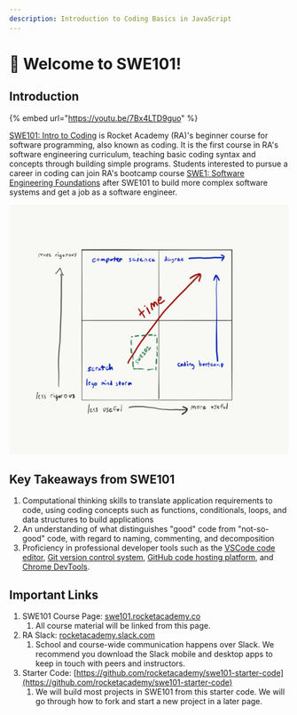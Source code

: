 ```yaml
---
description: Introduction to Coding Basics in JavaScript
---
```


# 🚀 Welcome to SWE101!

## Introduction

{% embed url="https://youtu.be/7Bx4LTD9guo" %}

[SWE101: Intro to Coding](https://rocketacademy.co/swe101) is Rocket Academy \(RA\)'s beginner course for software programming, also known as coding. It is the first course in RA's software engineering curriculum, teaching basic coding syntax and concepts through building simple programs. Students interested to pursue a career in coding can join RA's bootcamp course [SWE1: Software Engineering Foundations](https://rocketacademy.co/swe1) after SWE101 to build more complex software systems and get a job as a software engineer.

![SWE101 falls near the start of one&apos;s journey to become a software programmer.](.gitbook/assets/course-ped.png)

## Key Takeaways from SWE101

1. Computational thinking skills to translate application requirements to code, using coding concepts such as functions, conditionals, loops, and data structures to build applications
2. An understanding of what distinguishes "good" code from "not-so-good" code, with regard to naming, commenting, and decomposition
3. Proficiency in professional developer tools such as the [VSCode code editor](https://code.visualstudio.com/), [Git version control system](https://git-scm.com/), [GitHub code hosting platform](https://github.com/), and [Chrome DevTools](https://developers.google.com/web/tools/chrome-devtools).

## Important Links

1. SWE101 Course Page: [swe101.rocketacademy.co](https://swe101.rocketacademy.co)
   1. All course material will be linked from this page.
2. RA Slack: [rocketacademy.slack.com](https://github.com/rocketacademy/swe101/tree/6b08702a2474a3fb5a286b7f690032985ad8ad30/rocketacademy.slack.com)
   1. School and course-wide communication happens over Slack. We recommend you download the Slack mobile and desktop apps to keep in touch with peers and instructors.
3. Starter Code: [https://github.com/rocketacademy/swe101-starter-code](https://github.com/rocketacademy/swe101-starter-code)
   1. We will build most projects in SWE101 from this starter code. We will go through how to fork and start a new project in a later page.

